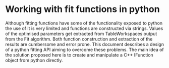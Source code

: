 # Working with fit functions in python

Although fitting functions have some of the functionality exposed to python the use of it is very limited and functions are constructed via strings. Values of the optimised parameters get extracted from TableWorkspaces output from the Fit algorithm. Both function construction and extraction of the results are cumbersome and error prone. This document describes a design of a python fitting API aiming to overcome these problems. The main idea of the solution proposed here is to create and manipulate a C++ IFunction object from python directly.

